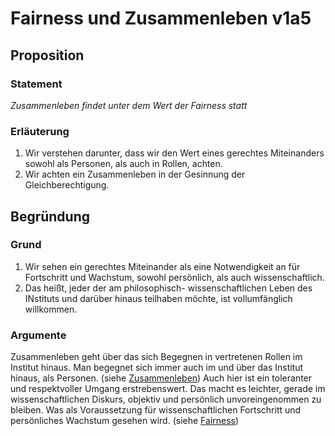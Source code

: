 <!---
   NAME - The NAME of this project is:
ethos

  FILE - The FILENAME of the current file is:
/v1a5.md

  CREATION - This project was CREATED on:
2017-01-28-16:15:00 UTC

  MODIFICATION - This project was last MODIFIED on:
2017-01-28-16:15:00 UTC

  VERSION - The current VERSION of this project is:
<git-commit-hash>-2017-01-28-16:15:00 UTC

  CREATOR(S) - This project was CREATED by:
Michael Czechowski, Martin Maga

  CONTACT - You can CONTACT the creator(s) or developer(s) of this project at:
E-Mail: mail@martinmaga.de

  COPYRIGHT - The COPYRIGHT holder of this project is:
COPYRIGHT (c) 2016 Martin Maga

  LICENSE - This project is LICENSED under the following license:
Martin Maga 2016 CC BY-SA 4.0 https://creativecommons.org

  SUBFILE – This is a SUBFILE! For more INFORMATION on this project go to:
/README.md
--->

# Fairness und Zusammenleben v1a5

## Proposition
### Statement
*Zusammenleben findet unter dem Wert der Fairness statt*

### Erläuterung
1. Wir verstehen darunter, dass wir den Wert eines gerechtes Miteinanders sowohl als Personen, als auch in Rollen, achten.
2. Wir achten ein Zusammenleben in der Gesinnung der Gleichberechtigung.

## Begründung
### Grund
1. Wir sehen ein gerechtes Miteinander als eine Notwendigkeit an für Fortschritt und Wachstum, sowohl persönlich, als auch wissenschaftlich.
2. Das heißt, jeder der am philosophisch- wissenschaftlichen Leben des INstituts und darüber hinaus teilhaben möchte, ist vollumfänglich willkommen.

### Argumente
Zusammenleben geht über das sich Begegnen in vertretenen Rollen im Institut hinaus. Man begegnet sich immer auch im und über das Institut hinaus, als Personen. (siehe [Zusammenleben](../actions/a5_live.md)) Auch hier ist ein toleranter und respektvoller Umgang erstrebenswert. Das macht es leichter, gerade im wissenschaftlichen Diskurs, objektiv und persönlich unvoreingenommen zu bleiben. Was als Voraussetzung für wissenschaftlichen Fortschritt und persönliches Wachstum gesehen wird. (siehe [Fairness](../values/v1_fairness.md))
